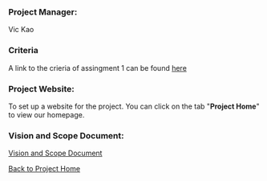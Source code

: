 ### Project Manager: ###
Vic Kao

### Criteria ###
A link to the crieria of assingment 1 can be found [here](http://studybuddy-triplethreat.googlecode.com/svn/wiki/criteria/A1/index.html)

### Project Website: ###
To set up a website for the project. You can click on the tab "**Project Home**" to view our homepage.

### Vision and Scope Document: ###
[Vision and Scope Document](VisAndScopeDoc.md)


[Back to Project Home](http://code.google.com/p/studybuddy-triplethreat/)